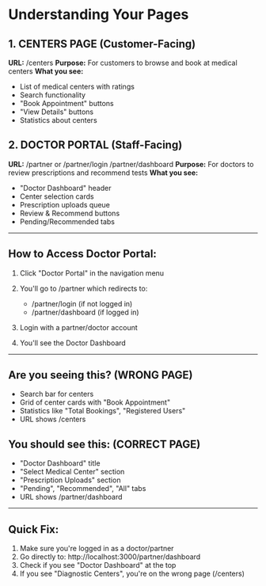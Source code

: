 ﻿#  Understanding Your Pages

## 1. CENTERS PAGE (Customer-Facing) 
**URL:** /centers
**Purpose:** For customers to browse and book at medical centers
**What you see:**
- List of medical centers with ratings
- Search functionality
- "Book Appointment" buttons
- "View Details" buttons
- Statistics about centers

## 2. DOCTOR PORTAL (Staff-Facing) 
**URL:** /partner or /partner/login  /partner/dashboard
**Purpose:** For doctors to review prescriptions and recommend tests
**What you see:**
- "Doctor Dashboard" header
- Center selection cards
- Prescription uploads queue
- Review & Recommend buttons
- Pending/Recommended tabs

---

## How to Access Doctor Portal:

1. Click "Doctor Portal" in the navigation menu
2. You'll go to /partner which redirects to:
   - /partner/login (if not logged in)
   - /partner/dashboard (if logged in)

3. Login with a partner/doctor account
4. You'll see the Doctor Dashboard

---

## Are you seeing this?  (WRONG PAGE)
- Search bar for centers
- Grid of center cards with "Book Appointment"
- Statistics like "Total Bookings", "Registered Users"
- URL shows /centers

## You should see this:  (CORRECT PAGE)
- "Doctor Dashboard" title
- "Select Medical Center" section
- "Prescription Uploads" section
- "Pending", "Recommended", "All" tabs
- URL shows /partner/dashboard

---

## Quick Fix:
1. Make sure you're logged in as a doctor/partner
2. Go directly to: http://localhost:3000/partner/dashboard
3. Check if you see "Doctor Dashboard" at the top
4. If you see "Diagnostic Centers", you're on the wrong page (/centers)

